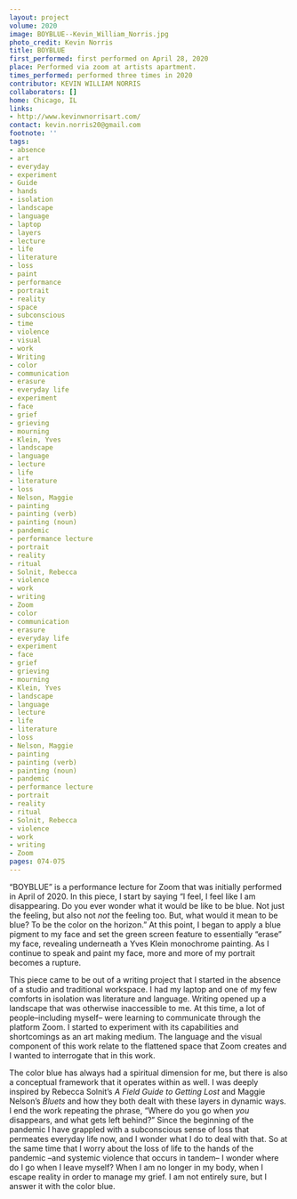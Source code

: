 ```yaml
---
layout: project
volume: 2020
image: BOYBLUE--Kevin_William_Norris.jpg
photo_credit: Kevin Norris
title: BOYBLUE
first_performed: first performed on April 28, 2020
place: Performed via zoom at artists apartment.
times_performed: performed three times in 2020
contributor: KEVIN WILLIAM NORRIS
collaborators: []
home: Chicago, IL
links:
- http://www.kevinwnorrisart.com/
contact: kevin.norris20@gmail.com
footnote: ''
tags:
- absence
- art
- everyday
- experiment
- Guide
- hands
- isolation
- landscape
- language
- laptop
- layers
- lecture
- life
- literature
- loss
- paint
- performance
- portrait
- reality
- space
- subconscious
- time
- violence
- visual
- work
- Writing
- color
- communication
- erasure
- everyday life
- experiment
- face
- grief
- grieving
- mourning
- Klein, Yves
- landscape
- language
- lecture
- life
- literature
- loss
- Nelson, Maggie
- painting
- painting (verb)
- painting (noun)
- pandemic
- performance lecture
- portrait
- reality
- ritual
- Solnit, Rebecca
- violence
- work
- writing
- Zoom
- color
- communication
- erasure
- everyday life
- experiment
- face
- grief
- grieving
- mourning
- Klein, Yves
- landscape
- language
- lecture
- life
- literature
- loss
- Nelson, Maggie
- painting
- painting (verb)
- painting (noun)
- pandemic
- performance lecture
- portrait
- reality
- ritual
- Solnit, Rebecca
- violence
- work
- writing
- Zoom
pages: 074-075
---
```


“BOYBLUE” is a performance lecture for Zoom that was initially performed in April of 2020. In this piece, I start by saying “I feel, I feel like I am disappearing. Do you ever wonder what it would be like to be blue. Not just the feeling, but also not *not* the feeling too. But, what would it mean to be blue? To be the color on the horizon.” At this point, I began to apply a blue pigment to my face and set the green screen feature to essentially “erase” my face, revealing underneath a Yves Klein monochrome painting. As I continue to speak and paint my face, more and more of my portrait becomes a rupture. 

This piece came to be out of a writing project that I started in the absence of a studio and traditional workspace. I had my laptop and one of my few comforts in isolation was literature and language. Writing opened up a landscape that was otherwise inaccessible to me. At this time, a lot of people–including myself– were learning to communicate through the platform Zoom. I started to experiment with its capabilities and shortcomings as an art making medium. The language and the visual component of this work relate to the flattened space that Zoom creates and I wanted to interrogate that in this work. 

The color blue has always had a spiritual dimension for me, but there is also a conceptual framework that it operates within as well. I was deeply inspired by Rebecca Solnit’s *A Field Guide to Getting Lost* and Maggie Nelson’s *Bluets* and how they both dealt with these layers in dynamic ways. I end the work repeating the phrase,  “Where do you go when *you* disappears, and what gets left behind?” Since the beginning of the pandemic I have grappled with a subconscious sense of loss that permeates everyday life now, and I wonder what I do to deal with that. So at the same time that I worry about the loss of life to the hands of the pandemic –and systemic violence that occurs in tandem– I wonder where do I go when I leave myself? When I am no longer in my body, when I escape reality in order to manage my grief. I am not entirely sure, but I answer it with the color blue.